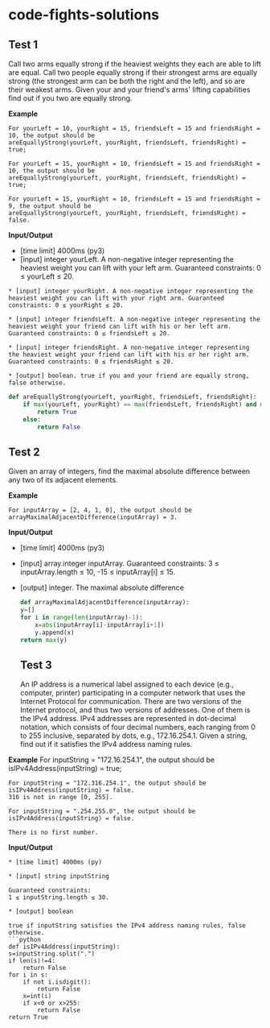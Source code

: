 # code-fights-solutions
 ## Test 1
Call two arms equally strong if the heaviest weights they each are able to lift are equal.
Call two people equally strong if their strongest arms are equally strong (the strongest arm can be both the right and the left), and so are their weakest arms.
Given your and your friend's arms' lifting capabilities find out if you two are equally strong.

**Example**

    For yourLeft = 10, yourRight = 15, friendsLeft = 15 and friendsRight = 10, the output should be
    areEquallyStrong(yourLeft, yourRight, friendsLeft, friendsRight) = true;
    
    For yourLeft = 15, yourRight = 10, friendsLeft = 15 and friendsRight = 10, the output should be
    areEquallyStrong(yourLeft, yourRight, friendsLeft, friendsRight) = true;
    
    For yourLeft = 15, yourRight = 10, friendsLeft = 15 and friendsRight = 9, the output should be
    areEquallyStrong(yourLeft, yourRight, friendsLeft, friendsRight) = false.

**Input/Output**
   * [time limit] 4000ms (py3)
   * [input] integer yourLeft. A non-negative integer representing the heaviest weight you can lift with your left arm. Guaranteed constraints: 0 ≤ yourLeft ≤ 20.

    * [input] integer yourRight. A non-negative integer representing the heaviest weight you can lift with your right arm. Guaranteed constraints: 0 ≤ yourRight ≤ 20.

    * [input] integer friendsLeft. A non-negative integer representing the heaviest weight your friend can lift with his or her left arm. Guaranteed constraints: 0 ≤ friendsLeft ≤ 20.

    * [input] integer friendsRight. A non-negative integer representing the heaviest weight your friend can lift with his or her right arm. Guaranteed constraints: 0 ≤ friendsRight ≤ 20.

    * [output] boolean. true if you and your friend are equally strong, false otherwise.


```python
def areEquallyStrong(yourLeft, yourRight, friendsLeft, friendsRight):
    if max(yourLeft, yourRight) == max(friendsLeft, friendsRight) and min(yourLeft, yourRight) == min(friendsLeft, friendsRight):
        return True
    else:
        return False
 ```       
    
      
## Test 2
Given an array of integers, find the maximal absolute difference between any two of its adjacent elements.

**Example**

    For inputArray = [2, 4, 1, 0], the output should be arrayMaximalAdjacentDifference(inputArray) = 3.

**Input/Output**

 * [time limit] 4000ms (py3)

 * [input] array.integer inputArray. Guaranteed constraints: 3 ≤ inputArray.length ≤ 10, -15 ≤ inputArray[i] ≤ 15.

 * [output] integer. The maximal absolute difference
    
    ```python
    def arrayMaximalAdjacentDifference(inputArray):
    y=[]
    for i in range(len(inputArray)-1):
        x=abs(inputArray[i]-inputArray[i+1])
        y.append(x)
    return max(y)
    ```
    
   ## Test 3
   An IP address is a numerical label assigned to each device (e.g., computer, printer) participating in a computer network that uses the Internet Protocol for communication. There are two versions of the Internet protocol, and thus two versions of addresses. One of them is the IPv4 address.
IPv4 addresses are represented in dot-decimal notation, which consists of four decimal numbers, each ranging from 0 to 255 inclusive, separated by dots, e.g., 172.16.254.1.
Given a string, find out if it satisfies the IPv4 address naming rules.

**Example**
    For inputString = "172.16.254.1", the output should be
    isIPv4Address(inputString) = true;

    For inputString = "172.316.254.1", the output should be
    isIPv4Address(inputString) = false.
    316 is not in range [0, 255].

    For inputString = ".254.255.0", the output should be
    isIPv4Address(inputString) = false.

    There is no first number.
    
  **Input/Output**
  
    * [time limit] 4000ms (py)

    * [input] string inputString

    Guaranteed constraints:
    1 ≤ inputString.length ≤ 30.

    * [output] boolean

    true if inputString satisfies the IPv4 address naming rules, false otherwise.
    ```python 
    def isIPv4Address(inputString):
    s=inputString.split(".")
    if len(s)!=4:
        return False
    for i in s:
        if not i.isdigit():
            return False
        x=int(i)
        if x<0 or x>255:
            return False
    return True

  


   
